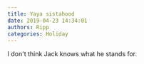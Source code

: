 ```yaml
---
title: Yaya sistahood
date: 2019-04-23 14:34:01
authors: Ripp
categories: Holiday
---
```


 I don't think Jack knows what he stands for.